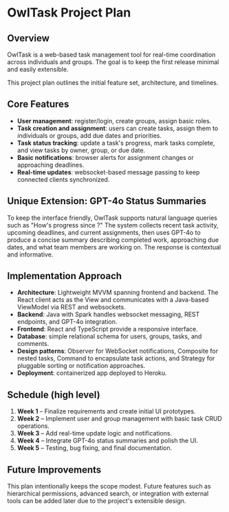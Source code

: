 # OwlTask Project Plan

## Overview
OwlTask is a web-based task management tool for real-time coordination across individuals and groups. The goal is to keep the first release minimal and easily extensible.

This project plan outlines the initial feature set, architecture, and timelines.

## Core Features
- **User management**: register/login, create groups, assign basic roles.
- **Task creation and assignment**: users can create tasks, assign them to individuals or groups, add due dates and priorities.
- **Task status tracking**: update a task's progress, mark tasks complete, and view tasks by owner, group, or due date.
- **Basic notifications**: browser alerts for assignment changes or approaching deadlines.
- **Real-time updates**: websocket-based message passing to keep connected clients synchronized.

## Unique Extension: GPT-4o Status Summaries
To keep the interface friendly, OwlTask supports natural language queries such as "How's progress since <date>?" The system collects recent task activity, upcoming deadlines, and current assignments, then uses GPT-4o to produce a concise summary describing completed work, approaching due dates, and what team members are working on. The response is contextual and informative.


## Implementation Approach
- **Architecture**: Lightweight MVVM spanning frontend and backend. The React client acts as the View and communicates with a Java-based ViewModel via REST and websockets.
- **Backend**: Java with Spark handles websocket messaging, REST endpoints, and GPT-4o integration.
- **Frontend**: React and TypeScript provide a responsive interface.
- **Database**: simple relational schema for users, groups, tasks, and comments.
- **Design patterns**: Observer for WebSocket notifications, Composite for nested tasks, Command to encapsulate task actions, and Strategy for pluggable sorting or notification approaches.
- **Deployment**: containerized app deployed to Heroku.

## Schedule (high level)
1. **Week 1** – Finalize requirements and create initial UI prototypes.
2. **Week 2** – Implement user and group management with basic task CRUD operations.
3. **Week 3** – Add real-time update logic and notifications.
4. **Week 4** – Integrate GPT-4o status summaries and polish the UI.
5. **Week 5** – Testing, bug fixing, and final documentation.

## Future Improvements
This plan intentionally keeps the scope modest. Future features such as hierarchical permissions, advanced search, or integration with external tools can be added later due to the project's extensible design.

